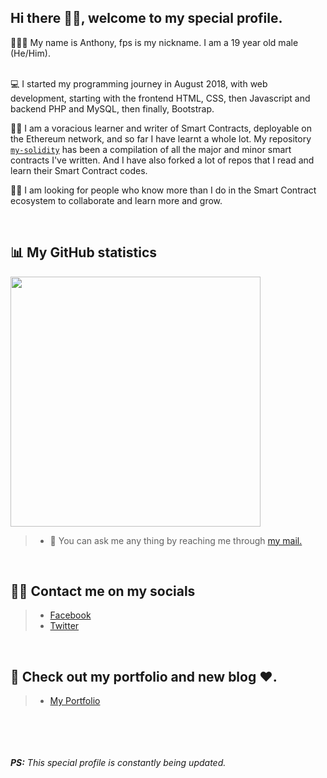## Hi there 👋🏾, welcome to my special profile.

<!--
**fps8k/fps8k** is a ✨ _special_ ✨ repository because its `README.md` (this file) appears on your GitHub profile.

Here are some ideas to get you started:

- 🔭 I’m currently working on ...
- 🌱 I’m currently learning ...
- 👯 I’m looking to collaborate on ...
- 🤔 I’m looking for help with ...
- 💬 Ask me about ...
- 📫 How to reach me: ...
- 😄 Pronouns: ...
- ⚡ Fun fact: ...
-->

👨🏾‍🦱 My name is Anthony, fps is my nickname. I am a 19 year old male (He/Him). <br/><br/>

💻 I started my programming journey in August 2018, with web development, starting with the frontend HTML, CSS, then Javascript and backend PHP and MySQL, then finally, Bootstrap.

🧠📝 I am a voracious learner and writer of Smart Contracts, deployable on the Ethereum network, and so far I have learnt a whole lot. My repository <a href='https://github.com/fps8k/my-solidity' target="_blank" rel="noopener noreferrer">`my-solidity`</a> has been a compilation of all the major and minor smart contracts I've written. And I have also forked a lot of repos that I read and learn their Smart Contract codes.

<!-- 💰 I hope to land a blockchain job by August this year.-->

👼🏾 I am looking for people who know more than I do in the Smart Contract ecosystem to collaborate and learn more and grow.

<br/>

## 📊 My GitHub statistics
<!-- ![fps's GitHub stats](https://github-readme-stats.vercel.app/api?username=fps8k) -->
<img src="https://github-readme-stats.vercel.app/api?username=fps8k&show_icons=true&theme=dark" width="400">


> - 🦜 You can ask me any thing by reaching me through <a href="mailto: anthony.nnaemeka.umeh@gmail.com" target="_blank" rel="noopener noreferrer">my mail.</a>

<br/>

## 🤳🏾 Contact me on my socials

> - <a href="https://facebook.com/fps8k" target="_blank" rel="noopener noreferrer">Facebook</a>
> - <a href="https://twitter.com/fps8k" target="_blank" rel="noopener noreferrer">Twitter</a>
<!-- <a href="https://www.linkedin.com/in/nnaemeka-umeh-b29b9020b/" target="_blank" rel="noopener noreferrer">LinkedIn</a> -->

<br/>

## 📖 Check out my portfolio and new blog ❤.

> - <a href="https://fps8k.netlify.app" target="_blank" rel="noopener noreferrer">My Portfolio</a>


<br/><br/><br/><br/>
_**PS:** This special profile is constantly being updated._
